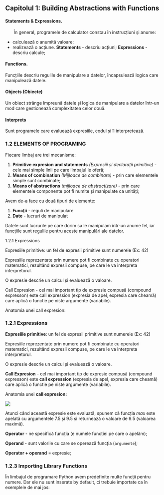 ## Capitolul 1: Building Abstractions with Functions

#### **Statements & Expressions.**
&nbsp;&nbsp;&nbsp;&nbsp;&nbsp;&nbsp; În general, programele de calculator constau în instrucțiuni și anume:
* calculează o anumită valoare;
* realizează o acțiune.
**Statements** - descriu acțiuni;
**Expressions** - descriu calcule;
#### Functions.
Funcțiile descriu regulile de manipulare a datelor, încapsulează logica care manipulează datele.
#### Objects (Obiecte)
Un obiect strânge împreună datele și logica de manipulare a datelor într-un mod care gestionează complexitatea celor două.
#### Interprets
Sunt programele care evaluează expresiile, codul și îl interpretează.

### 1.2 ELEMENTS OF PROGRAMING
Fiecare limbaj are trei mecanisme:
1.  **Primitive expresion and statements** *(Expresiii și declarații primitive)*  - cele mai simple linii pe care limbajul le oferă;   
2.  **Means of combination** *(Mijloace de combinare)* - prin care elementele simple sunt combinate;
3.  **Means of abstractions** *(mijloace de abstractizare)* - prin care elementele componente pot fi numite și manipulate ca unități;

Avem de-a face cu două tipuri de elemente:
1.  **Funcții** - reguli de manipulare  
2.  **Date** - lucruri de manipulat
    

Datele sunt lucrurile pe care dorim sa le manipulam într-un anume fel, iar funcțiile sunt regulile pentru aceste manipulări ale datelor.

1.2.1 Expressions

Expresiile primitive: un fel de expresii primitive sunt numerele (Ex: 42)

Expresiile reprezentate prin numere pot fi combinate cu operatori matematici, rezultând expresii compuse, pe care le va interpreta interpretorul.

O expresie descrie un calcul și evaluează o valoare.

  

Call Expresion - cel mai important tip de expresie compusă (compound expresson) este call expression (expresia de apel, expresia care cheamă) care aplică o functie pe niste argumente (variabile).

Anatomia unei call expresion:

### 1.2.1 Expressions

**Expresiile primitive**: un fel de expresii primitive sunt numerele (Ex: 42)

Expresiile reprezentate prin numere pot fi combinate cu operatori matematici, rezultând expresii compuse, pe care le va interpreta interpretorul.

O expresie descrie un calcul și evaluează o valoare.

**Call Expresion** - cel mai important tip de expresie compusă (compound expresson) este **call expression** (expresia de apel, expresia care cheamă) care aplică o functie pe niste argumente (variabile).

Anatomia unei **call expresion:**

![](https://lh6.googleusercontent.com/VIjdU8MEw1rxtS-K_j6AjSem79y0u5qvqPxSrwGiqY2CMpiueHfw2tCND1RHfkERxZNcXqqc3C51LiAtKimYDFPEwFItCdFpVl2TL_TQZT1LTfYupVjeCLiBDRNE1Ajla0VpZA4E)

Atunci când această expresie este evaluată, spunem că funcția *max* este apelată cu argumentele 7.5 și 9.5 și returnează o valoare de 9.5 (valoarea maximă).

**Operator** - ne specifică funcția (e numele funcției pe care o apelăm);

**Operand** - sunt valorile cu care se operează funcția (`argumente`);

**Operator + operand** = expresie;

### 1.2.3 Importing Library Functions

În limbajul de programare Python avem predefinite multe funcții pentru numere. Dar ele nu sunt inserate by default, ci trebuie importate ca în exemplele de mai jos:
<!--stackedit_data:
eyJoaXN0b3J5IjpbMTUwNjM4NzI2OSwxNTI1OTY4NDYzLC0yMD
g4NzQ2NjEyXX0=
-->